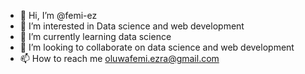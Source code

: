 - 👋 Hi, I’m @femi-ez
- 👀 I’m interested in Data science and web development
- 🌱 I’m currently learning data science
- 💞️ I’m looking to collaborate on data science and web development
- 📫 How to reach me oluwafemi.ezra@gmail.com

<!---
femi-ez/femi-ez is a ✨ special ✨ repository because its `README.md` (this file) appears on your GitHub profile.
You can click the Preview link to take a look at your changes.
--->
